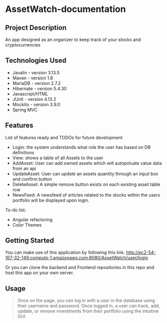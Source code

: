 # AssetWatch-documentation

## Project Description

An app designed as an organizer to keep track of your stocks and cryptocurrencies

## Technologies Used

* Javalin - version 3.13.5
* Maven - version 1.8
* MariaDB - version 2.7.2
* Hibernate - version 5.4.30
* Javascript/HTML
* JUnit - version 4.13.2
* Mockito - version 3.9.0
* Spring MVC

## Features

List of features ready and TODOs for future development
* Login: the system understands what role the user has based on DB definitions
* View: shows a table of all Assets to the user
* AddAsset: User can add owned assets which will autopoluate value data from an api
* UpdateAsset: User can update an assets quantity through an input box and confirm button
* DeleteAsset: A simple remove button exists on each existing asset table row
* NewsFeed: A newsfeed of articles related to the stocks within the users portfolio will be displayed upon login.

To-do list:
* Angular refactoring
* Color Themes

## Getting Started
   
You can make use of this application by following this link. 
http://ec2-54-167-32-149.compute-1.amazonaws.com:8080/AssetWatch/user/login

Or you can clone the backend and Frontend repositories in this repo and host this app on your own server.

## Usage

> Once on the page, you can log in with a user in the database using their username and password.
> Once logged in, a user can track, add, update, or remove investments from their portfolio using the intuitive GUI
